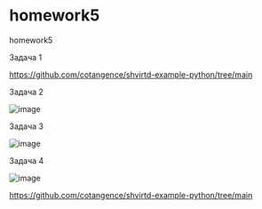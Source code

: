 # homework5
homework5


Задача 1 

https://github.com/cotangence/shvirtd-example-python/tree/main

Задача 2

![image](https://github.com/cotangence/homework5/assets/160312212/5a2bb0a8-b6a2-4cc8-b98f-a666e1113dce)


Задача 3

![image](https://github.com/cotangence/homework5/assets/160312212/60509adf-a6f2-4eed-ac4c-9dd25a72c719)


Задача 4

![image](https://github.com/cotangence/homework5/assets/160312212/4304fcfa-d1fc-4b6d-a71d-0bb93ed77b33)

https://github.com/cotangence/shvirtd-example-python/tree/main


